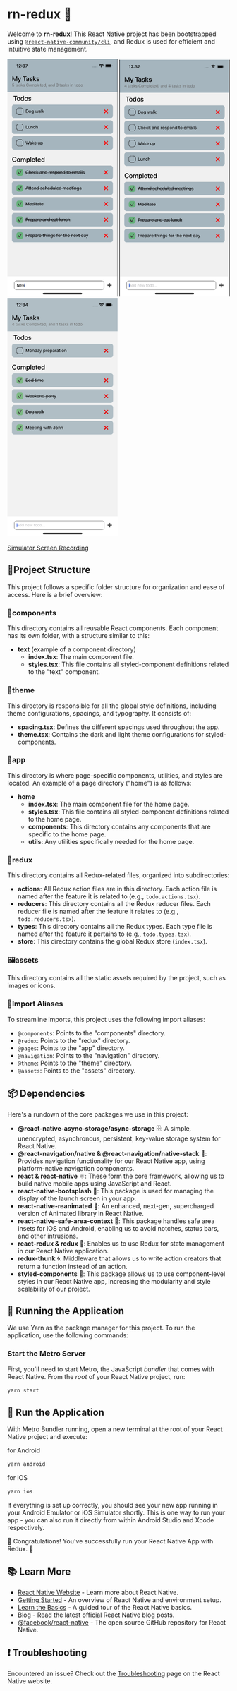 # rn-redux 🚀

Welcome to **rn-redux**! This React Native project has been bootstrapped using [`@react-native-community/cli`](https://github.com/react-native-community/cli), and Redux is used for efficient and intuitive state management.

<p float="left">
  <img src="/images/Screenshot-1.png" width="250" />
  <img src="/images/Screenshot-2.png" width="250" /> 
  <img src="/images/Screenshot-3.png" width="250" />
</p>

<a href="https://vimeo.com/849956455?share=copy" target="_blank">Simulator Screen Recording</a>

## 📁Project Structure

This project follows a specific folder structure for organization and ease of access. Here is a brief overview:

### 🧩components

This directory contains all reusable React components. Each component has its own folder, with a structure similar to this:

- **text** (example of a component directory)
  - **index.tsx**: The main component file.
  - **styles.tsx**: This file contains all styled-component definitions related to the "text" component.

### 🎨theme

This directory is responsible for all the global style definitions, including theme configurations, spacings, and typography. It consists of:

- **spacing.tsx**: Defines the different spacings used throughout the app.
- **theme.tsx**: Contains the dark and light theme configurations for styled-components.

### 📱app

This directory is where page-specific components, utilities, and styles are located. An example of a page directory ("home") is as follows:

- **home**
  - **index.tsx**: The main component file for the home page.
  - **styles.tsx**: This file contains all styled-component definitions related to the home page.
  - **components**: This directory contains any components that are specific to the home page.
  - **utils**: Any utilities specifically needed for the home page.

### 🔄redux

This directory contains all Redux-related files, organized into subdirectories:

- **actions**: All Redux action files are in this directory. Each action file is named after the feature it is related to (e.g., `todo.actions.tsx`).
- **reducers**: This directory contains all the Redux reducer files. Each reducer file is named after the feature it relates to (e.g., `todo.reducers.tsx`).
- **types**: This directory contains all the Redux types. Each type file is named after the feature it pertains to (e.g., `todo.types.tsx`).
- **store**: This directory contains the global Redux store (`index.tsx`).

### 🖼️assets

This directory contains all the static assets required by the project, such as images or icons.

### 🔗Import Aliases

To streamline imports, this project uses the following import aliases:

- `@components`: Points to the "components" directory.
- `@redux`: Points to the "redux" directory.
- `@pages`: Points to the "app" directory.
- `@navigation`: Points to the "navigation" directory.
- `@theme`: Points to the "theme" directory.
- `@assets`: Points to the "assets" directory.

## 📦 Dependencies

Here's a rundown of the core packages we use in this project:

- **@react-native-async-storage/async-storage** 🗄️: A simple, unencrypted, asynchronous, persistent, key-value storage system for React Native.
- **@react-navigation/native & @react-navigation/native-stack** 🧭: Provides navigation functionality for our React Native app, using platform-native navigation components.
- **react & react-native** ⚛️: These form the core framework, allowing us to build native mobile apps using JavaScript and React.
- **react-native-bootsplash** 🚀: This package is used for managing the display of the launch screen in your app.
- **react-native-reanimated** 🔄: An enhanced, next-gen, supercharged version of Animated library in React Native.
- **react-native-safe-area-context** 🥽: This package handles safe area insets for iOS and Android, enabling us to avoid notches, status bars, and other intrusions.
- **react-redux & redux** 🔄: Enables us to use Redux for state management in our React Native application.
- **redux-thunk** 🌀: Middleware that allows us to write action creators that return a function instead of an action.
- **styled-components** 💅: This package allows us to use component-level styles in our React Native app, increasing the modularity and style scalability of our project.

## 🚀 Running the Application

We use Yarn as the package manager for this project. To run the application, use the following commands:

### Start the Metro Server

First, you'll need to start Metro, the JavaScript _bundler_ that comes with React Native. From the _root_ of your React Native project, run:

```bash
yarn start
```

## 📲 Run the Application

With Metro Bundler running, open a new terminal at the root of your React Native project and execute:

for Android

```bash
yarn android
```

for iOS

```bash
yarn ios
```

If everything is set up correctly, you should see your new app running in your Android Emulator or iOS Simulator shortly. This is one way to run your app - you can also run it directly from within Android Studio and Xcode respectively.

🎉 Congratulations!
You've successfully run your React Native App with Redux. 🥳

## 📚 Learn More

- [React Native Website](https://reactnative.dev/) - Learn more about React Native.
- [Getting Started](https://reactnative.dev/docs/getting-started) - An overview of React Native and environment setup.
- [Learn the Basics](https://reactnative.dev/docs/tutorial) - A guided tour of the React Native basics.
- [Blog](https://reactnative.dev/blog) - Read the latest official React Native blog posts.
- [@facebook/react-native](https://github.com/facebook/react-native) - The open source GitHub repository for React Native.

## ❗ Troubleshooting

Encountered an issue? Check out the [Troubleshooting](https://reactnative.dev/docs/troubleshooting) page on the React Native website.
